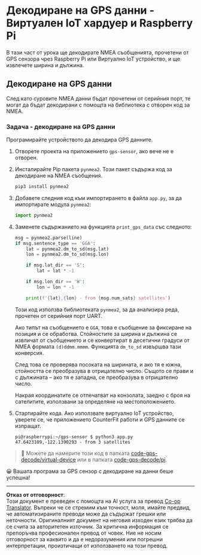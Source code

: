 <!--
CO_OP_TRANSLATOR_METADATA:
{
  "original_hash": "cbb8c285bc64c5192fae3368fb5077d2",
  "translation_date": "2025-08-28T09:39:25+00:00",
  "source_file": "3-transport/lessons/1-location-tracking/single-board-computer-gps-decode.md",
  "language_code": "bg"
}
-->
# Декодиране на GPS данни - Виртуален IoT хардуер и Raspberry Pi

В тази част от урока ще декодирате NMEA съобщенията, прочетени от GPS сензора чрез Raspberry Pi или Виртуално IoT устройство, и ще извлечете ширина и дължина.

## Декодиране на GPS данни

След като суровите NMEA данни бъдат прочетени от серийния порт, те могат да бъдат декодирани с помощта на библиотека с отворен код за NMEA.

### Задача - декодиране на GPS данни

Програмирайте устройството да декодира GPS данните.

1. Отворете проекта на приложението `gps-sensor`, ако вече не е отворен.

1. Инсталирайте Pip пакета `pynmea2`. Този пакет съдържа код за декодиране на NMEA съобщения.

    ```sh
    pip3 install pynmea2
    ```

1. Добавете следния код към импортирането в файла `app.py`, за да импортирате модула `pynmea2`:

    ```python
    import pynmea2
    ```

1. Заменете съдържанието на функцията `print_gps_data` със следното:

    ```python
    msg = pynmea2.parse(line)
    if msg.sentence_type == 'GGA':
        lat = pynmea2.dm_to_sd(msg.lat)
        lon = pynmea2.dm_to_sd(msg.lon)

        if msg.lat_dir == 'S':
            lat = lat * -1

        if msg.lon_dir == 'W':
            lon = lon * -1

        print(f'{lat},{lon} - from {msg.num_sats} satellites')
    ```

    Този код използва библиотеката `pynmea2`, за да анализира реда, прочетен от серийния порт UART.

    Ако типът на съобщението е `GGA`, това е съобщение за фиксиране на позиция и се обработва. Стойностите за ширина и дължина се извличат от съобщението и се конвертират в десетични градуси от NMEA формата `(d)ddmm.mmmm`. Функцията `dm_to_sd` извършва тази конверсия.

    След това се проверява посоката на ширината, и ако тя е южна, стойността се преобразува в отрицателно число. Същото се прави и с дължината – ако тя е западна, се преобразува в отрицателно число.

    Накрая координатите се отпечатват на конзолата, заедно с броя на сателитите, използвани за определяне на местоположението.

1. Стартирайте кода. Ако използвате виртуално IoT устройство, уверете се, че приложението CounterFit работи и GPS данните се изпращат.

    ```output
    pi@raspberrypi:~/gps-sensor $ python3 app.py 
    47.6423109,-122.1390293 - from 3 satellites
    ```

> 💁 Можете да намерите този код в папката [code-gps-decode/virtual-device](../../../../../3-transport/lessons/1-location-tracking/code-gps-decode/virtual-device) или в папката [code-gps-decode/pi](../../../../../3-transport/lessons/1-location-tracking/code-gps-decode/pi).

😀 Вашата програма за GPS сензор с декодиране на данни беше успешна!

---

**Отказ от отговорност**:  
Този документ е преведен с помощта на AI услуга за превод [Co-op Translator](https://github.com/Azure/co-op-translator). Въпреки че се стремим към точност, моля, имайте предвид, че автоматизираните преводи може да съдържат грешки или неточности. Оригиналният документ на неговия изходен език трябва да се счита за авторитетен източник. За критична информация се препоръчва професионален превод от човек. Ние не носим отговорност за каквито и да е недоразумения или погрешни интерпретации, произтичащи от използването на този превод.
